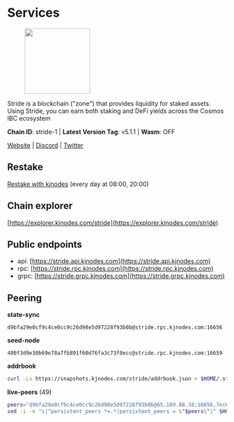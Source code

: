 # Services

<figure><img src="https://raw.githubusercontent.com/kj89/testnet_manuals/main/pingpub/logos/stride.png" width="150" alt=""><figcaption></figcaption></figure>

Stride is a blockchain ("zone") that provides liquidity for staked assets.  Using Stride, you can earn both staking and DeFi yields across the Cosmos IBC ecosystem

**Chain ID**: stride-1 | **Latest Version Tag**: v5.1.1 | **Wasm**: OFF

[Website](https://stride.zone) | [Discord](https://discord.gg/mzQZ8dAE7u) | [Twitter](https://twitter.com/stride_zone)

## Restake

[Restake with kjnodes](https://restake.app/stride/stridevaloper1j8gkhtllnp252l6g6zwzea30e7pvzqttr9768n) (every day at 08:00, 20:00)
## Chain explorer
[https://explorer.kjnodes.com/stride](https://explorer.kjnodes.com/stride)

## Public endpoints

* api: [https://stride.api.kjnodes.com](https://stride.api.kjnodes.com)
* rpc: [https://stride.rpc.kjnodes.com](https://stride.rpc.kjnodes.com)
* grpc: [https://stride.grpc.kjnodes.com](https://stride.grpc.kjnodes.com)

## Peering

**state-sync**

```text
d9bfa29e0cf9c4ce0cc9c26d98e5d97228f93b0b@stride.rpc.kjnodes.com:16656
```

**seed-node**

```text
400f3d9e30b69e78a7fb891f60d76fa3c73f0ecc@stride.rpc.kjnodes.com:16659
```

**addrbook**
```bash
curl -Ls https://snapshots.kjnodes.com/stride/addrbook.json > $HOME/.stride/config/addrbook.json
```

**live-peers** (49)
```bash
peers="d9bfa29e0cf9c4ce0cc9c26d98e5d97228f93b0b@65.109.88.38:16656,7ec6917a0519decec00a9a29f599c4d90ebf3b86@65.21.136.170:51656,68f8dd5372e444bef54f94a62f970c6982aeaae7@51.38.52.188:26639,a757fc9ea95a7f643d392ec9fdaa31cbf06e76d9@195.3.221.21:12256,10c06b03ccdea2e92f694e83cd4addfef6cf6961@95.214.52.188:26656,20f56a68a04eedc764b7e1b87b7032a50b9d4fe9@51.81.155.97:10456,1387946c04bceb472113f657f55f670f71709230@65.108.4.188:12256,6856de6f0c70a850db2b58deb43d568fced4a524@35.208.80.214:26656,5383a21cf2d5e513aea2c3e430133f31aa2e5d00@138.201.32.103:26656,e1b058e5cfa2b836ddaa496b10911da62dcf182e@138.201.8.248:26656,fb8505c994cb90927c766e3c3d2db38044a596bc@139.59.31.201:26656,1ec2a654e00e22279ee50f13f074f2bce7218681@15.235.114.194:10156,9ee75491e354965d8bfd8434aa093f8613bc1dce@65.108.238.103:12256,d77e7918b9f9e21ee60a8e03075ca3e5f7353912@162.55.4.253:26656,2254e6968e5c7ebc98ef5b79b388502fa44e10e1@5.161.134.44:26656,d1008e1bfa6b0d1b317c69c08a80ced4a5b096bc@65.108.202.143:26656,a206a5ff59132c3f771735dec337432e6cfb2f7c@15.235.53.45:2062,463b1dc6903455575079572fb23407be586f2a4b@185.16.39.37:26656,fb24bc1de8c563e822897fba89bf150c602f3123@198.244.178.213:26656,2e31202bf143867621e526734b6d6a30e2873d45@65.108.136.206:26656,a3f95b0b15c31a68a7535f6068c4e14b95e90dcf@65.109.92.240:21016,df3f533e6b9776c11f08da804edcb810cbdd2080@65.108.234.23:12256,5093547fdf0430143ac66b4ee55d80e6542a6c10@217.174.247.163:26656,bf9168fbcc7250c7c5b9d8080cd4eeee6e399913@95.214.53.214:26886,04b797b5a56fb939a97a3c7d9c3230d09b85e8d7@93.189.30.118:26656,d056dcd5ac8dddb23e2962a5ade6ee51f9bfd785@162.19.89.8:10456,615ebc348998f7f050763dd0a9201e8f61e8fc07@35.210.78.199:26656,d36ac7580cc8907a00b0add8c3b047caea6df4ed@107.155.67.202:26636,05eec003db41d7ff47a317ef59f83e31bdca23c3@78.107.234.44:26656,06c309d890fe6a1e7d2ac0a600ab077d1e793e18@51.195.89.43:10156,dfc62810eeaab86587b2975c79f3c12d4830652d@15.235.114.54:26656,e726816f42831689eab9378d5d577f1d06d25716@176.9.188.21:26656,ea6a7b2f366bc343f0670f1673fd86001dd08eb0@65.108.122.246:26636,18704d8ffb35d412adb3fb8eea62c894cf175e75@86.48.26.130:26656,233e06cfa51d53e186afe032e848f5c9f5cd4a01@83.171.248.3:26656,bbe196ec7c537e9dac0d2575350a1aa64700cdef@129.213.159.218:26656,b5f9fa874781f975687018ae559f0d952d3a2e24@52.52.208.179:26656,f8e2f80a8c58e6f53cc4940f5f1eac55c9067480@35.247.153.164:26656,8d7d0f32d53467c4d5e8871faf4ec58ea970fed2@157.90.179.182:26456,f602040562935873815a5ac23cb1ac7dd8821b76@176.9.22.117:26656,018d66466cfd907d5cc166ba3d5df8958c96e80a@149.56.36.205:26656,777274fb08ed48a4e027664e2576a8460272e43c@15.235.115.153:26656,157000d06040f2a7b981c6f062da0c9da0e6e6af@194.163.163.0:26656,e821acdaf0c7a3c60ea3cd4eb4a98a62dad06f58@43.201.12.41:26656,6b615c7dde3e76de39474b7406bdde0ac0f31b79@23.88.69.22:28666,cc35475fe1f7c345af0ea8a692f3b4b41c8f12a2@116.202.36.240:10156,8fff37214fb0ef622f1c09dccb22d6321e004c3e@109.123.242.163:50056,a77173bc4f4171fec0ac56b37c18e0ba6e5f80a4@65.108.226.44:31656,a7b4cf6f65138ba61518c2c45402da32dc8e28b7@88.99.164.158:21016"
sed -i -e "s|^persistent_peers *=.*|persistent_peers = \"$peers\"|" $HOME/.stride/config/config.toml
```
